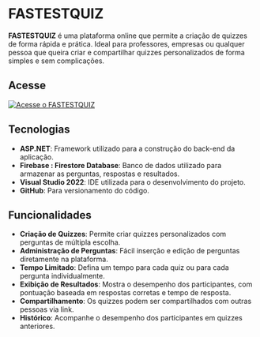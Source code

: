 # FASTESTQUIZ

**FASTESTQUIZ** é uma plataforma online que permite a criação de quizzes de forma rápida e prática. Ideal para professores, empresas ou qualquer pessoa que queira criar e compartilhar quizzes personalizados de forma simples e sem complicações.

## Acesse
[![Acesse o FASTESTQUIZ](https://img.shields.io/badge/Acesse%20o%20FASTESTQUIZ-blue?style=for-the-badge)](https://fastest-quiz-c0csfsbubwd7htcw.brazilsouth-01.azurewebsites.net/)

## Tecnologias

- **ASP.NET**: Framework utilizado para a construção do back-end da aplicação.
- **Firebase : Firestore Database**: Banco de dados utilizado para armazenar as perguntas, respostas e resultados.
- **Visual Studio 2022**: IDE utilizada para o desenvolvimento do projeto.
- **GitHub**: Para versionamento do código.

## Funcionalidades

- **Criação de Quizzes**: Permite criar quizzes personalizados com perguntas de múltipla escolha.
- **Administração de Perguntas**: Fácil inserção e edição de perguntas diretamente na plataforma.
- **Tempo Limitado**: Defina um tempo para cada quiz ou para cada pergunta individualmente.
- **Exibição de Resultados**: Mostra o desempenho dos participantes, com pontuação baseada em respostas corretas e tempo de resposta.
- **Compartilhamento**: Os quizzes podem ser compartilhados com outras pessoas via link.
- **Histórico**: Acompanhe o desempenho dos participantes em quizzes anteriores.
